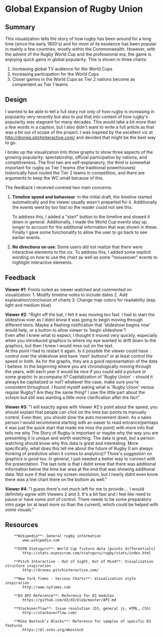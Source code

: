 # Global Expansion of Rugby Union

## Summary
This visualization tells the story of how rugby has been around for a long time
(since the early 1800's) and for most of its existence has been popular in mainly
a few countries, mostly within the Commonwealth.  However, with the advent of the
Rugby World Cup and the professional era, the game is enjoying quick gains in 
global popularity.  This is shown in three charts:
  1. Increasing global TV audience for the World Cups
  2. Increasing participation for the World Cups
  3. Closer games in the World Cups as Tier 2 nations become as compentent as
     Tier 1 teams.

## Design
I wanted to be able to tell a full story not only of how rugby is increasing in 
popularity very recently but also to put that into context of how rugby's 
popularity was stagnant for many decades.  This would take a bit more than a 
few words in a caption, but I also didn't want to write a full article as that
was a bit out of scope of the project.  I was inspired by the excellent viz at
 http://drones.pitchinteractive.com/ and decided that might be the best way to go.
 
I broke up the visualization into three graphs to show three aspects of the growing
popularity: spectatorship, official participation by nations, and comptitiveness.
The first two are self-explanatory, the third is somewhat important for rugby
as Tier 1 teams (the traditional powerhouses) historically have routed the Tier 2
teams in competition, and there are arguments to keep the WC small because of this.

The feedback I received covered two main concerns:

  1. **Timeline speed and behaviour**:  In the initial draft, the timeline started 
      automatically and the viewer usually wasn't preparted for it.  Additionally
      the events went by too fast so the reader could not see this.
		 
      To address this, I added a "start" button to the timeline and slowed it down
      in general.  Additionally, I made the World Cup events stay up longer to 
      account for the additional information that was shown in these.  Finally
      I gave some functionality to allow the user to go back to see earlier events.
		 
  2.  **No directions on use**:  Some users did not realize that there were
      interactive elements to the viz.  To address this, I added some explicit 
      wording on how to use the chart as well as some "mouseover" events to 
      highlight interactive elements.
		 

## Feedback
**Viewer #1**:  Points noted as viewer watched and commented on visualization:
                  1. Modify timeline notes to include dates
                  2. Add explanation/conclusion of charts
                  3. Change map colors for readability (esp. light and medium blue)

**Viewer #2**:  "Right off the bat, I felt it was moving too fast.  I had to start the
            slideshow over as I didnt know it was going to begin moving through 
            different texts.  Maybe a flashing notification that 'slideshow begins 
            now' would help, or a button to allow viewer to 'begin slideshow'?  
            Even after I knew what to expect, I thought it moved very quickly, 
            especially when you introduced graphics to where my eye wanted to drift 
            down to the graphics, but then I knew I would miss out on the text.  
            At this point I had to restart it again.  Is it possible the viewer 
            could have control over the slideshow and have 'next' buttons?  or at 
            least control the speed or both.
            As for the graphs, they are a good representation of the data I believe.
            In the beginning where you are chronologically moving through the years, 
            with each year it would be nice if you could add a picture or some 
            graphic to accompany it?  Capitalization of 'Rugby Union' - should it 
            always be capitalized or not? whatever the case, make sure you're 
            consistent throughout.  I found myself asking what is 'Rugby Union' 
            versus regular Rugby?  Are they the same thing?  I saw the little part
            about the schism but still was wanting a little more clarification 
            after the fact".

**Viewer #3**:  "I will exactly agree with Viewer #2's point about the speed, you 
            should explain that people can click on the time bar points to
            manually control. Even then, you should slow the auto movement down. 
            As a sales person I would recommend starting with an easier to read 
            entrance(perhaps it was just the quick start that made me miss the 
            point) with more info that tells me why The Story of Rugby is 
            important or maybe why the way you are presenting it is unique and 
            worth watching.  The data is great, but a person watching should 
            know why this data is great and interesting. More specifically, what
            does this tell me about the future of Rugby (I am always thinking of
            predictive when it comes to analytics)? Thore's suggestion on 
            graphics is good too. In general, I just needed a better way to 
            connect with the presentation.
            The last note is that I didnt know that there was additional 
            information below the time bar area at the end that was showing 
            additional data. Not sure if that was my screen resolution, but I 
            nearly didnt even know there was a line chart there on the bottom as 
            well."

**Viewer #4**: "I guess there's not much left for me to provide....  I would 
            definitely agree with Viewers 2 and 3.  It's a bit fast and I feel 
            like need to pause or have some sort of control.  There needs to be 
            some preparatory intro page (or at least more so than the current),
            which could be helped with some visuals."

## Resources 

		**Wikipedia**: General rugby information
			www.wikipedia.com
			
		**ESPN Statsguru**: World Cup fixture data (points differentials)
			http://stats.espnscrum.com/statsguru/rugby/stats/index.html

		**Pitch Interactive - Out of Sight, Out of Mind**: Visualization structure inspiration
			http://drones.pitchinteractive.com/
			
		**New York Times - Various Charts**: Visualization style inspiration
			http://www.nytimes.com

		**D3 API Reference**: Reference for D3 modules
			https://github.com/d3/d3/blob/master/API.md
			
		**Stackoverflow**: Issue resolution (D3, general js, HTML, CSS)
			http://stackoverflow.com/
			
		**Mike Bostock’s Blocks**: Reference for samples of specific D3 features
			https://bl.ocks.org/mbostock
